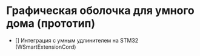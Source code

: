 # Графическая оболочка для умного дома (прототип)

- [] Интеграция с умным удлинителем на STM32 (WSmartExtensionCord)

